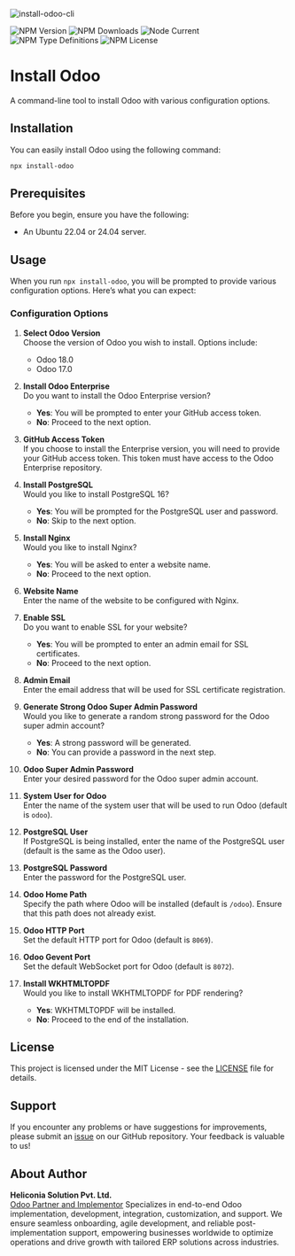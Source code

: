 ![install-odoo-cli](https://www.heliconia.io/images/extra/install-odoo-cli.png)

![NPM Version](https://img.shields.io/npm/v/install-odoo)
![NPM Downloads](https://img.shields.io/npm/dy/install-odoo)
![Node Current](https://img.shields.io/node/v/install-odoo)
![NPM Type Definitions](https://img.shields.io/npm/types/install-odoo)
![NPM License](https://img.shields.io/npm/l/install-odoo)

# Install Odoo

A command-line tool to install Odoo with various configuration options.

## Installation

You can easily install Odoo using the following command:

```bash
npx install-odoo
```

## Prerequisites

Before you begin, ensure you have the following:

- An Ubuntu 22.04 or 24.04 server.

## Usage

When you run `npx install-odoo`, you will be prompted to provide various configuration options. Here’s what you can expect:

### Configuration Options

1.  **Select Odoo Version**  
    Choose the version of Odoo you wish to install. Options include:
    
    -   Odoo 18.0
    -   Odoo 17.0
2.  **Install Odoo Enterprise**  
    Do you want to install the Odoo Enterprise version?
    
    -   **Yes**: You will be prompted to enter your GitHub access token.
    -   **No**: Proceed to the next option.
3.  **GitHub Access Token**  
    If you choose to install the Enterprise version, you will need to provide your GitHub access token. This token must have access to the Odoo Enterprise repository.
    
4.  **Install PostgreSQL**  
    Would you like to install PostgreSQL 16?
    
    -   **Yes**: You will be prompted for the PostgreSQL user and password.
    -   **No**: Skip to the next option.
5.  **Install Nginx**  
    Would you like to install Nginx?
    
    -   **Yes**: You will be asked to enter a website name.
    -   **No**: Proceed to the next option.
6.  **Website Name**  
    Enter the name of the website to be configured with Nginx.
    
7.  **Enable SSL**  
    Do you want to enable SSL for your website?
    
    -   **Yes**: You will be prompted to enter an admin email for SSL certificates.
    -   **No**: Proceed to the next option.
8.  **Admin Email**  
    Enter the email address that will be used for SSL certificate registration.
    
9.  **Generate Strong Odoo Super Admin Password**  
    Would you like to generate a random strong password for the Odoo super admin account?
    
    -   **Yes**: A strong password will be generated.
    -   **No**: You can provide a password in the next step.
10.  **Odoo Super Admin Password**  
    Enter your desired password for the Odoo super admin account.
    
11.  **System User for Odoo**  
    Enter the name of the system user that will be used to run Odoo (default is `odoo`).
    
12.  **PostgreSQL User**  
    If PostgreSQL is being installed, enter the name of the PostgreSQL user (default is the same as the Odoo user).
    
13.  **PostgreSQL Password**  
    Enter the password for the PostgreSQL user.
    
14.  **Odoo Home Path**  
    Specify the path where Odoo will be installed (default is `/odoo`). Ensure that this path does not already exist.
    
15.  **Odoo HTTP Port**  
    Set the default HTTP port for Odoo (default is `8069`).
    
16.  **Odoo Gevent Port**  
    Set the default WebSocket port for Odoo (default is `8072`).
    
17.  **Install WKHTMLTOPDF**  
    Would you like to install WKHTMLTOPDF for PDF rendering?
    
     -   **Yes**: WKHTMLTOPDF will be installed.
     -   **No**: Proceed to the end of the installation.

## License

This project is licensed under the MIT License - see the [LICENSE](LICENSE) file for details.

## Support

If you encounter any problems or have suggestions for improvements, please submit an [issue](https://github.com/HeliconiaIO/install-odoo/issues) on our GitHub repository. Your feedback is valuable to us!

## About Author

**Heliconia Solution Pvt. Ltd.**  
[Odoo Partner and Implementor](https://www.heliconia.io)
Specializes in end-to-end Odoo implementation, development, integration, customization, and support. We ensure seamless onboarding, agile development, and reliable post-implementation support, empowering businesses worldwide to optimize operations and drive growth with tailored ERP solutions across industries.